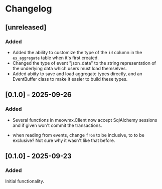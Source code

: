 # Changelog

## [unreleased]

### Added

- Added the ability to customize the type of the `id` column in the `es_aggregate` table when it's first created.
- Changed the type of event "json_data" to the string representation of the underlying data which users must load themselves.
- Added abiity to save and load aggregate types directly, and an EventBuffer class to make it easier to build these types.

## [0.1.0] - 2025-09-26

### Added

- Several functions in meowmx.Client now accept SqlAlchemy sessions and if given won't commit the transactions.

- when reading from events, change `from` to be inclusive, to to be exclusive? Not sure why it wasn't like that before.

## [0.1.0] - 2025-09-23

### Added

Initial functionality.
